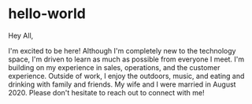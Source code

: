 # hello-world

Hey All,

I'm excited to be here! Although I'm completely new to the technology space, I'm driven to learn as much as possible from everyone I meet.  I'm building on my experience in sales, operations, and the customer experience.  Outside of work, I enjoy the outdoors, music, and eating and drinking with family and friends.  My wife and I were married in August 2020.  Please don't hesitate to reach out to connect with me!
